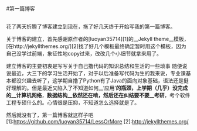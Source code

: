 #第一篇博客
##
花了两天折腾了博客建立到现在，拖了好几天终于开始写我的第一篇博客。<br>


关于博客的建立，首先感谢原作者的[luoyan35714][1]的__Jekyll theme__模板，[在http://jekyllthemes.org/][2]找了好几个模板最终确定暂时用这个模板，因为自己没学过前端，象征性地copy过来，改改几个小细节就拿来用了。


建立博客的主要初衷是写写关于自己撸代码的知识总结和生活的一些琐事
随便说说最近，大三下的学习生活开始了，对于以后准备写代码为生的我来说，专业课基本都没兴趣去听了，这学期自撸了Python有了Java的面向对象基础，语法还是挺好理解的。但是最近又陷入了不知道如何__‘应用’__的瓶颈，上学期（几乎）没完成的__计算机网络__，__数据结构__依然还在啃，然后还在纠结要不要__考研__，考个软件工程专硕什么的。心情很是压抑，不知道怎么选择就是了。

然后就没有了，第一篇博客就这样子吧
[1]:https://github.com/luoyan35714/LessOrMore
[2]:http://jekyllthemes.org/
